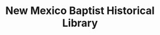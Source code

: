 ---
layout: repo
title: "New Mexico Baptist Historical Library"
id: 24290
permalink: repos/24290/
---
